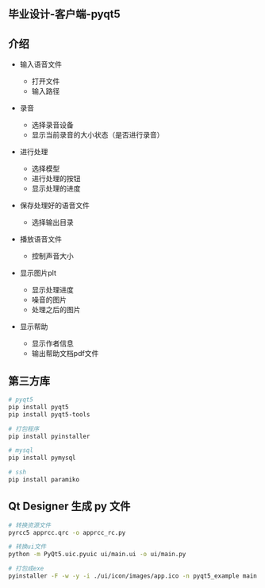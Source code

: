 ## 毕业设计-客户端-pyqt5

## 介绍

- 输入语音文件
    - 打开文件
    - 输入路径

- 录音
    - 选择录音设备
    - 显示当前录音的大小状态（是否进行录音）

- 进行处理
    - 选择模型
    - 进行处理的按钮
    - 显示处理的进度

- 保存处理好的语音文件
    - 选择输出目录

- 播放语音文件
    - 控制声音大小

- 显示图片plt
    - 显示处理进度
    - 噪音的图片
    - 处理之后的图片

- 显示帮助
    - 显示作者信息
    - 输出帮助文档pdf文件

## 第三方库

```bash
# pyqt5
pip install pyqt5
pip install pyqt5-tools

# 打包程序
pip install pyinstaller

# mysql
pip install pymysql

# ssh
pip install paramiko
```

## Qt Designer 生成 py 文件

```bash
# 转换资源文件
pyrcc5 apprcc.qrc -o apprcc_rc.py

# 转换ui文件
python -m PyQt5.uic.pyuic ui/main.ui -o ui/main.py

# 打包成exe
pyinstaller -F -w -y -i ./ui/icon/images/app.ico -n pyqt5_example main.py
```

